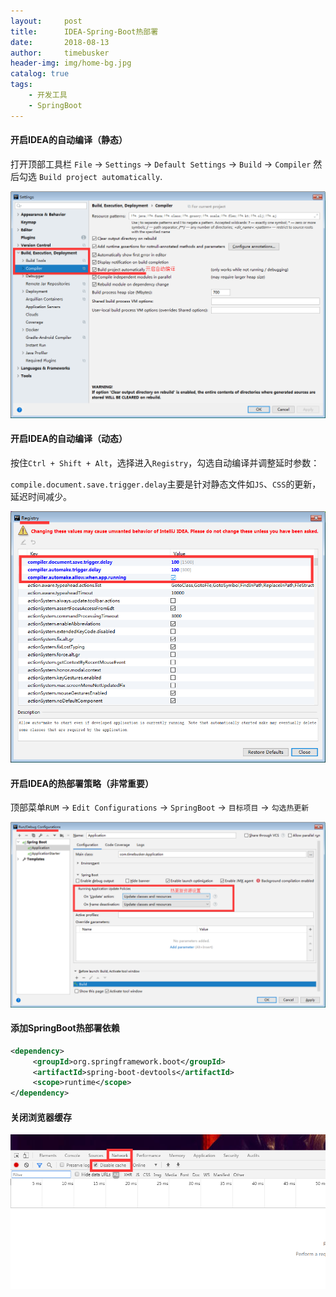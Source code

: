 ```yaml
---
layout:     post
title:      IDEA-Spring-Boot热部署
date:       2018-08-13
author:     timebusker
header-img: img/home-bg.jpg
catalog: true
tags:
    - 开发工具
    - SpringBoot
---
```


#### 开启IDEA的自动编译（静态）

打开顶部工具栏 `File` -> `Settings` -> `Default Settings` -> `Build` -> `Compiler` 然后勾选 `Build project automatically`.

![image](/img/tools/5.png)

#### 开启IDEA的自动编译（动态）

按住`Ctrl + Shift + Alt`，选择进入`Registry`，勾选自动编译并调整延时参数：

`compile.document.save.trigger.delay`主要是针对静态文件如`JS`、`CSS`的更新，延迟时间减少。

![image](/img/tools/6.png)

#### 开启IDEA的热部署策略（非常重要）

顶部菜单`RUM` -> `Edit Configurations` -> `SpringBoot` -> `目标项目` -> `勾选热更新`

![image](/img/tools/7.png)


#### 添加SpringBoot热部署依赖

```xml
<dependency>
     <groupId>org.springframework.boot</groupId>
     <artifactId>spring-boot-devtools</artifactId>
     <scope>runtime</scope>
</dependency>
```

#### 关闭浏览器缓存

![image](/img/tools/8.png)